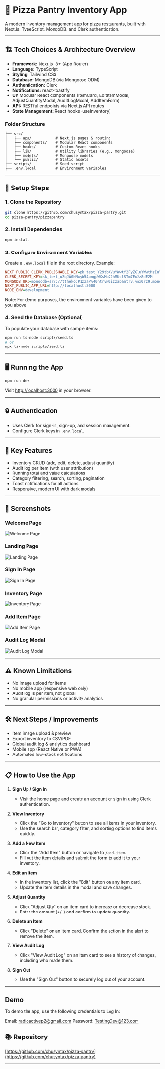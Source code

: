 # 🍕 Pizza Pantry Inventory App

A modern inventory management app for pizza restaurants, built with Next.js, TypeScript, MongoDB, and Clerk authentication.

---

## 🏗️ Tech Choices & Architecture Overview

- **Framework:** Next.js 13+ (App Router)
- **Language:** TypeScript
- **Styling:** Tailwind CSS
- **Database:** MongoDB (via Mongoose ODM)
- **Authentication:** Clerk
- **Notifications:** react-toastify
- **UI:** Modular React components (ItemCard, EditItemModal, AdjustQuantityModal, AuditLogModal, AddItemForm)
- **API:** RESTful endpoints via Next.js API routes
- **State Management:** React hooks (useInventory)

### Folder Structure

```
├── src/
│   ├── app/           # Next.js pages & routing
│   ├── components/    # Modular React components
│   ├── hooks/         # Custom React hooks
│   ├── lib/           # Utility libraries (e.g., mongoose)
│   ├── models/        # Mongoose models
│   └── public/        # Static assets
├── scripts/           # Seed script
├── .env.local         # Environment variables
```

---

## 🚀 Setup Steps

### 1. Clone the Repository

```bash
git clone https://github.com/chusyntax/pizza-pantry.git
cd pizza-pantry/pizzapantry
```

### 2. Install Dependencies

```bash
npm install
```

### 3. Configure Environment Variables

Create a `.env.local` file in the root directory. Example:

```ini
NEXT_PUBLIC_CLERK_PUBLISHABLE_KEY=pk_test_Y29tbXVuYWwtY2FyZGluYWwtMzIuY2xlcmsuYWNjb3VudHMuZGV2JA
CLERK_SECRET_KEY=sk_test_uZqJA0NNxyb54pngpWXsMb22hMUslSTm7Eu2z8dE2M
MONGODB_URI=mongodb+srv://ttheko:P1zzaP%40ntry@pizzapantry.ynx0rz9.mongodb.net/?retryWrites=true&w=majority&appName=PizzaPantry
NEXT_PUBLIC_APP_URL=http://localhost:3000
NODE_ENV=development
```

Note: For demo purposes, the environment variables have been given to you above

### 4. Seed the Database (Optional)

To populate your database with sample items:

```bash
npm run ts-node scripts/seed.ts
# or
npx ts-node scripts/seed.ts
```

---

## 🖥️ Running the App

```bash
npm run dev
```

Visit [http://localhost:3000](http://localhost:3000) in your browser.

---

## 🔒 Authentication

- Uses Clerk for sign-in, sign-up, and session management.
- Configure Clerk keys in `.env.local`.

---

## 🧩 Key Features

- Inventory CRUD (add, edit, delete, adjust quantity)
- Audit log per item (with user attribution)
- Running total and value calculations
- Category filtering, search, sorting, pagination
- Toast notifications for all actions
- Responsive, modern UI with dark modals

---

## 📸 Screenshots

### Welcome Page

![Welcome Page](./public/screenshots/WelcomePage.png)

### Landing Page

![Landing Page](./public/screenshots/LandingPage.png)

### Sign In Page

![Sign In Page](./public/screenshots/SignInPage.png)

### Inventory Page

![Inventory Page](./public/screenshots/InventoryPage.png)

### Add Item Page

![Add Item Page](./public/screenshots/AddItemPage.png)

### Audit Log Modal

![Audit Log Modal](./public/screenshots/AuditLogModal.png)

---

## ⚠️ Known Limitations

- No image upload for items
- No mobile app (responsive web only)
- Audit log is per item, not global
- No granular permissions or activity analytics

---

## 🛠️ Next Steps / Improvements

- Item image upload & preview
- Export inventory to CSV/PDF
- Global audit log & analytics dashboard
- Mobile app (React Native or PWA)
- Automated low-stock notifications

---

## 📋 How to Use the App

1. **Sign Up / Sign In**

   - Visit the home page and create an account or sign in using Clerk authentication.

2. **View Inventory**

   - Click the "Go to Inventory" button to see all items in your inventory.
   - Use the search bar, category filter, and sorting options to find items quickly.

3. **Add a New Item**

   - Click the "Add Item" button or navigate to `/add-item`.
   - Fill out the item details and submit the form to add it to your inventory.

4. **Edit an Item**

   - In the inventory list, click the "Edit" button on any item card.
   - Update the item details in the modal and save changes.

5. **Adjust Quantity**

   - Click "Adjust Qty" on an item card to increase or decrease stock.
   - Enter the amount (+/-) and confirm to update quantity.

6. **Delete an Item**

   - Click "Delete" on an item card. Confirm the action in the alert to remove the item.

7. **View Audit Log**

   - Click "View Audit Log" on an item card to see a history of changes, including who made them.

8. **Sign Out**
   - Use the "Sign Out" button to securely log out of your account.

---

## Demo

To demo the app, use the following credentials to Log In:

Email: radioactivep2@gmail.com
Password: TestingDev@123.com

## 📚 Repository

[https://github.com/chusyntax/pizza-pantry](https://github.com/chusyntax/pizza-pantry)

---
